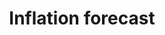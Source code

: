 ---
title: "Inflation forecast"
excerpt: "Comparison between machine learning and econometrics models to [forecast inflation](https://github.com/vedube/forecasting_inflation)"
collection: portfolio
---